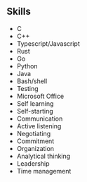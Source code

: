 
## Skills

- C
- C++
- Typescript/Javascript
- Rust
- Go
- Python
- Java
- Bash/shell
- Testing
- Microsoft Office
- Self learning
- Self-starting
- Communication
- Active listening
- Negotiating
- Commitment
- Organization
- Analytical thinking
- Leadership
- Time management

